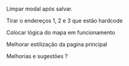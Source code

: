 Limpar modal após salvar.

Tirar o endereços 1, 2 e 3 que estão hardcode

Colocar lógica do mapa em funcionamento

Melhorar estilização da pagina principal

Melhorias e sugestões ?
